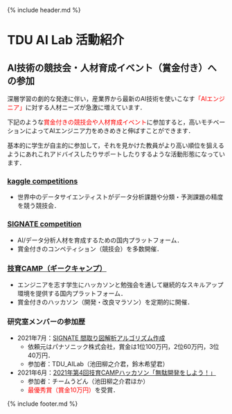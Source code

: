 {% include header.md %} <!-- _includes内のheader.mdをインクルード -->


# TDU AI Lab 活動紹介

## AI技術の競技会・人材育成イベント（賞金付き）への参加

深層学習の劇的な発達に伴い，産業界から最新のAI技術を使いこなす<span style="color:#FF0000;">「AIエンジニア」</span>に対する人材ニーズが急激に増えています．

下記のような<span style="color:#FF0000;">賞金付きの競技会や人材育成イベント</span>に参加すると，高いモチベーションによってAIエンジニア力をめきめきと伸ばすことができます．

基本的に学生が自主的に参加して，それを見かけた教員がより高い順位を狙えるようにあれこれアドバイスしたりサポートしたりするような活動形態になっています．

### [kaggle competitions](https://www.kaggle.com/competitions)
+ 世界中のデータサイエンティストがデータ分析課題や分類・予測課題の精度を競う競技会．

### [SIGNATE competition](https://signate.jp/about?rf=competition)
+ AI/データ分析人材を育成するための国内プラットフォーム．
+ 賞金付きのコンペティション（競技会）を多数開催．

### [技育CAMP（ギークキャンプ）](https://talent.supporterz.jp/geekcamp/2021/)
+ エンジニアを志す学生にハッカソンと勉強会を通して継続的なスキルアップ環境を提供する国内プラットフォーム．
+ 賞金付きのハッカソン（開発・改良マラソン）を定期的に開催．

### 研究室メンバーの参加歴
+ 2021年7月：[SIGNATE 間取り図解析アルゴリズム作成](https://signate.jp/competitions/444)
  + 依頼元はパナソニック株式会社，賞金は1位100万円，2位60万円，3位40万円．
  + 参加者：TDU_AILab（池田柳之介君，鈴木希望君）
+ 2021年6月：[2021年第4回技育CAMPハッカソン「無駄開発をしよう！」](https://talent.supporterz.jp/events/f59d36af-3a00-42de-a4d2-083c12126015/)
  + 参加者：チームうどん（池田柳之介君ほか）
  + <span style="color:#FF0000;">最優秀賞（賞金10万円）</span>を受賞．


{% include footer.md %} <!-- _includes内のfooter.mdをインクルード -->
